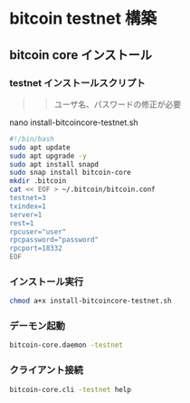 # bitcoin testnet 構築

## bitcoin core インストール

### testnet インストールスクリプト

>> ユーザ名、パスワードの修正が必要

nano install-bitcoincore-testnet.sh


```bash
#!/bin/bash
sudo apt update
sudo apt upgrade -y
sudo apt install snapd
sudo snap install bitcoin-core
mkdir .bitcoin
cat << EOF > ~/.bitcoin/bitcoin.conf
testnet=3
txindex=1
server=1
rest=1
rpcuser="user"
rpcpassword="password"
rpcport=18332
EOF
```


### インストール実行

```bash
chmod a+x install-bitcoincore-testnet.sh

```

### デーモン起動


```bash
bitcoin-core.daemon -testnet
```

### クライアント接続

```bash
bitcoin-core.cli -testnet help
```

